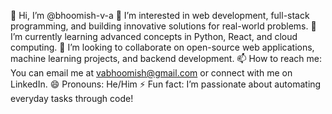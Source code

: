 👋 Hi, I’m @bhoomish-v-a
👀 I’m interested in web development, full-stack programming, and building innovative solutions for real-world problems.
🌱 I’m currently learning advanced concepts in Python, React, and cloud computing.
💞️ I’m looking to collaborate on open-source web applications, machine learning projects, and backend development.
📫 How to reach me: You can email me at vabhoomish@gmail.com or connect with me on LinkedIn.
😄 Pronouns: He/Him
⚡ Fun fact: I’m passionate about automating everyday tasks through code!
<!---
bhoomish-v-a/bhoomish-v-a is a ✨ special ✨ repository because its `README.md` (this file) appears on your GitHub profile.
You can click the Preview link to take a look at your changes.
--->
